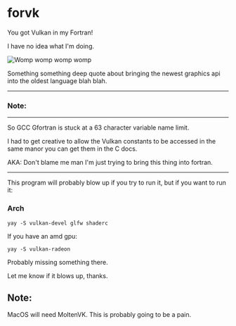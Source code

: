 # forvk
 You got Vulkan in my Fortran!

I have no idea what I'm doing.

![Womp womp womp womp](https://media.tenor.com/A_5FXBGEjkYAAAAM/yes.gif)

Something something deep quote about bringing the newest graphics api into the oldest language blah blah.

-----

### Note:

-----

So GCC Gfortran is stuck at a 63 character variable name limit.

I had to get creative to allow the Vulkan constants to be accessed in the same manor you can get them in the C docs.

AKA: Don't blame me man I'm just trying to bring this thing into fortran.

-----



This program will probably blow up if you try to run it, but if you want to run it:

### Arch

```
yay -S vulkan-devel glfw shaderc
```

If you have an amd gpu:

```
yay -S vulkan-radeon
```

Probably missing something there.

Let me know if it blows up, thanks.

## Note:
MacOS will need MoltenVK. This is probably going to be a pain.